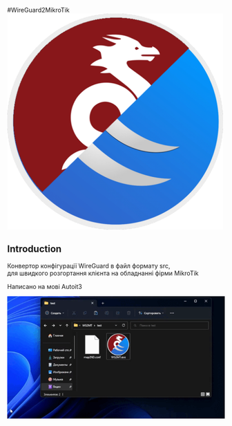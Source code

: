 #WireGuard2MikroTik
<img src="others_files/icon.png" width="500">
## Introduction

Конвертор конфігурації WireGuard в файл формату src,   
для швидкого розгортання клієнта на обладнанні фірми MikroTik  
  
  Написано на мові Autoit3

![WireGuard2MikroTik](others_files/gif.gif)